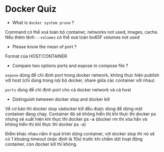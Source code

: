# Docker Quiz

- What is `docker system prune` ?

Command có thể xoá toàn bộ container, networks not used, images, cache. Nếu thêm lệnh `--volumes` có thể xoá toàn bo65F volumes not used

- Please know the mean of port ?

Format của HOST:CONTAINER

- Compare two options ports and expose in compose file ?

`expose` dùng để chỉ định port trong docker network, không thực hiện publish với host (chỉ dùng trong nội bộ docker, share giữa các container với nhau)

`ports` dùng để chỉ định port cho cả docker network và cả host

- Distinguish between docker stop and docker kill

Về cơ bản thì docker stop vàdocker kill đều được dùng để dừng một container đang chạy. Container đó sẽ không hiển thị khi thực thi docker ps nhưng sẽ xuất hiện khi thực thi docker ps -a (docker rm thì xóa hẳn và không hiển thị khi thực thi docker ps -a)

Điểm khác nhau nằm ở quá trình dừng container, với docker stop thì nó sẽ có 1 khoảng timeout (mặc định là 10s) trước khi chấm dứt hoạt động container, còn docker kill thì không.
